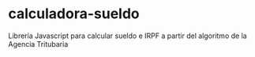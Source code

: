 # calculadora-sueldo
Librería Javascript para calcular sueldo e IRPF a partir del algoritmo de la Agencia Tritubaria
